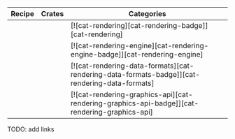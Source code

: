 | Recipe | Crates | Categories |
|--------|--------|------------|
|  |  | [![cat-rendering][cat-rendering-badge]][cat-rendering] |
|  |  | [![cat-rendering-engine][cat-rendering-engine-badge]][cat-rendering-engine] |
|  |  | [![cat-rendering-data-formats][cat-rendering-data-formats-badge]][cat-rendering-data-formats] |
|  |  | [![cat-rendering-graphics-api][cat-rendering-graphics-api-badge]][cat-rendering-graphics-api] |

<div class="hidden">
TODO: add links
</div>
